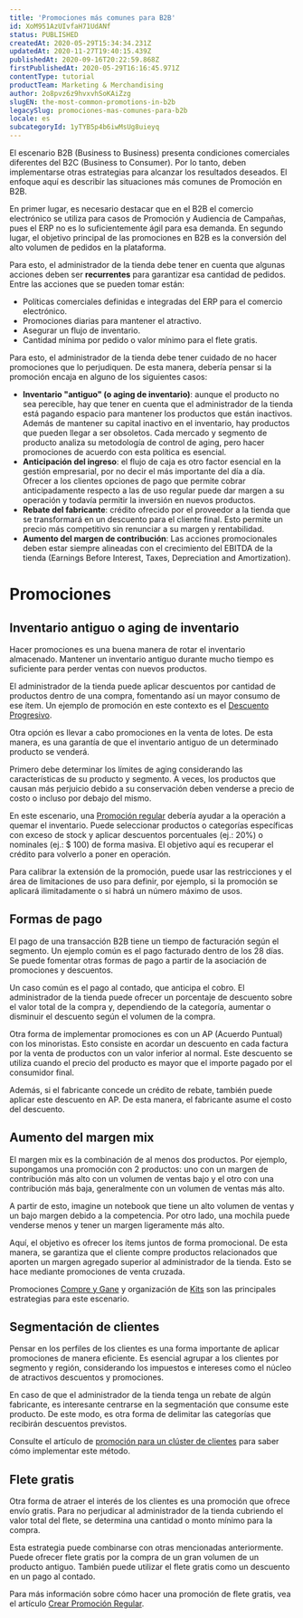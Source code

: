 ```yaml
---
title: 'Promociones más comunes para B2B'
id: XoM951AzUIvfaH71UdANf
status: PUBLISHED
createdAt: 2020-05-29T15:34:34.231Z
updatedAt: 2020-11-27T19:40:15.439Z
publishedAt: 2020-09-16T20:22:59.868Z
firstPublishedAt: 2020-05-29T16:16:45.971Z
contentType: tutorial
productTeam: Marketing & Merchandising
author: 2o8pvz6z9hvxvhSoKAiZzg
slugEN: the-most-common-promotions-in-b2b
legacySlug: promociones-mas-comunes-para-b2b
locale: es
subcategoryId: 1yTYB5p4b6iwMsUg8uieyq
---
```


El escenario B2B (Business to Business) presenta condiciones comerciales diferentes del B2C (Business to Consumer). Por lo tanto, deben implementarse  otras estrategias para alcanzar los resultados deseados. El enfoque aquí es describir las situaciones más comunes de Promoción en B2B.

En primer lugar, es necesario destacar que en el B2B el comercio electrónico se utiliza para casos de Promoción y Audiencia de Campañas, pues el ERP no es lo suficientemente ágil para esa demanda. En segundo lugar, el objetivo principal de las promociones en B2B es la conversión del alto volumen de pedidos en la plataforma.

Para esto, el administrador de la tienda debe tener en cuenta que algunas acciones deben ser __recurrentes__ para garantizar esa cantidad de pedidos. Entre las acciones que se pueden tomar están:
- Políticas comerciales definidas e integradas del ERP para el comercio electrónico.
- Promociones diarias para mantener el atractivo.
- Asegurar un flujo de inventario.
- Cantidad mínima por pedido o valor mínimo para el flete gratis.

Para esto, el administrador de la tienda debe tener cuidado de no hacer promociones que lo perjudiquen. De esta manera, debería pensar si la promoción  encaja en alguno de los siguientes casos:
- __Inventario "antiguo" (o aging de inventario)__: aunque el producto no sea perecible, hay que tener en cuenta que el administrador de la tienda está pagando espacio para mantener los productos que están inactivos. Además de mantener su capital inactivo en el inventario, hay productos que pueden llegar a ser obsoletos. Cada mercado y segmento de producto analiza su metodología de control de aging, pero hacer promociones de acuerdo con esta política es esencial.
- __Anticipación del ingreso__: el flujo de caja es otro factor esencial en la gestión empresarial, por no decir el más importante del día a día. Ofrecer a los clientes opciones de pago que permite cobrar anticipadamente respecto a las de uso regular puede dar margen a su operación y todavía permitir la inversión en nuevos productos.
- __Rebate del fabricante__: crédito ofrecido por el proveedor a la tienda que se transformará en un descuento para el cliente final.  Esto permite un precio más competitivo sin renunciar a su margen y rentabilidad.
- __Aumento del margen de contribución__: Las acciones promocionales deben estar siempre alineadas con el crecimiento del EBITDA de la tienda (Earnings Before Interest, Taxes, Depreciation and Amortization).

# Promociones

## Inventario antiguo o aging de inventario

Hacer promociones es una buena manera de rotar el inventario almacenado. Mantener un inventario antiguo durante mucho tiempo es suficiente para perder ventas con nuevos productos.

El administrador de la tienda puede aplicar descuentos por cantidad de productos dentro de una compra, fomentando así un mayor consumo de ese ítem. Un ejemplo de promoción en este contexto es el [Descuento Progresivo](/es/tutorial/desconto-progressivo--tutorials_324).

Otra opción es llevar a cabo promociones en la venta de lotes. De esta manera, es una garantía de que el inventario antiguo de un determinado producto se venderá.

Primero debe determinar los límites de aging considerando las características de su producto y segmento. A veces, los productos que causan más perjuicio debido a su conservación deben venderse a precio de costo o incluso por debajo del mismo.

En este escenario, una [Promoción regular](/es/tracks/promocoes--6asfF1vFYiZgTQtOzwJchR/7FjbeZdE2KMwk5L1t98pZI) debería ayudar a la operación a quemar el inventario. Puede seleccionar productos o categorías específicas con exceso de stock y aplicar descuentos porcentuales (ej.: 20%) o nominales (ej.: $ 100) de forma masiva. El objetivo aquí es recuperar el crédito para volverlo a poner en operación.

Para calibrar la extensión de la promoción, puede usar las restricciones y el área de limitaciones de uso para definir, por ejemplo, si la promoción se aplicará ilimitadamente o si habrá un número máximo de usos.

## Formas de pago

El pago de una transacción B2B tiene un tiempo de facturación según el segmento. Un ejemplo común es el pago facturado dentro de los 28 días. Se puede fomentar otras formas de pago a partir de la asociación de promociones y descuentos.

Un caso común es el pago al contado, que anticipa el cobro. El administrador de la tienda puede ofrecer un porcentaje de descuento sobre el valor total de la compra y, dependiendo de la categoría, aumentar o disminuir el descuento según el volumen de la compra.

Otra forma de implementar promociones es con un AP (Acuerdo Puntual) con los minoristas. Esto consiste en acordar un descuento en cada factura por la venta de productos con un valor inferior al normal. Este descuento se utiliza cuando el precio del producto es mayor que el importe pagado por el consumidor final.

Además, si el fabricante concede un crédito de rebate, también puede aplicar este descuento en AP. De esta manera, el fabricante asume el costo del descuento.

## Aumento del margen mix

El margen mix es la combinación de al menos dos productos. Por ejemplo, supongamos una promoción con 2 productos: uno con un margen de contribución más alto con un volumen de ventas bajo y el otro con una contribución más baja, generalmente con un volumen de ventas más alto.

A partir de esto, imagine un notebook que tiene un alto volumen de ventas y un bajo margen debido a la competencia. Por otro lado, una mochila puede venderse menos y tener un margen ligeramente más alto. 

Aquí, el objetivo es ofrecer los ítems juntos de forma promocional. De esta manera, se garantiza que el cliente compre productos relacionados que aporten un margen agregado superior al administrador de la tienda. Esto se hace mediante promociones de venta cruzada.

Promociones [Compre y Gane](/es/tracks/promocoes--6asfF1vFYiZgTQtOzwJchR/jOu9b69mKbrTDfSJYAawy#compre-e-ganhe) y organización de [Kits](/es/tutorial/o-que-e-um-kit--5ov5s3eHM4AqAAgqWwoc28) son las principales estrategias para este escenario.

## Segmentación de clientes
Pensar en los perfiles de los clientes es una forma importante de aplicar promociones de manera eficiente. Es esencial agrupar a los clientes por segmento y región, considerando los impuestos e intereses como el núcleo de atractivos descuentos y promociones.

En caso de que el administrador de la tienda tenga un rebate de algún fabricante, es interesante centrarse en la segmentación que consume este producto. De este modo, es otra forma de delimitar las categorías que recibirán descuentos previstos.

Consulte el artículo de [promoción para un clúster de clientes](/es/tutorial/criando-promocao-para-um-cluster-de-clientes--tutorials_342) para saber cómo implementar este método.

## Flete gratis

Otra forma de atraer el interés de los clientes es una promoción que ofrece envío gratis. Para no perjudicar al administrador de la tienda cubriendo el valor total del flete, se determina una cantidad o monto mínimo para la compra.

Esta estrategia puede combinarse con otras mencionadas anteriormente. Puede ofrecer flete gratis por la compra de un gran volumen de un producto antiguo. También puede utilizar el flete gratis como un descuento en un pago al contado.

Para más información sobre cómo hacer una promoción de flete gratis, vea el artículo [Crear Promoción Regular](/es/tracks/promocoes--6asfF1vFYiZgTQtOzwJchR/7FjbeZdE2KMwk5L1t98pZI).
